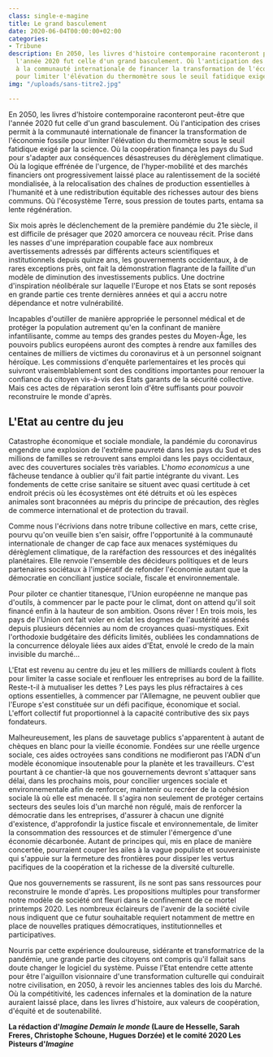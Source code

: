```yaml
---
class: single-e-magine
title: Le grand basculement
date: 2020-06-04T00:00:00+02:00
categories:
- Tribune
description: En 2050, les livres d'histoire contemporaine raconteront peut-être que
  l'année 2020 fut celle d'un grand basculement. Où l'anticipation des crises permit
  à la communauté internationale de financer la transformation de l'économie fossile
  pour limiter l'élévation du thermomètre sous le seuil fatidique exigé par la science.
img: "/uploads/sans-titre2.jpg"

---
```

En 2050, les livres d'histoire contemporaine raconteront peut-être que l'année 2020 fut celle d'un grand basculement. Où l'anticipation des crises permit à la communauté internationale de financer la transformation de l'économie fossile pour limiter l'élévation du thermomètre sous le seuil fatidique exigé par la science. Où la coopération finança les pays du Sud pour s'adapter aux conséquences désastreuses du dérèglement climatique. Où la logique effrénée de l'urgence, de l'hyper-mobilité et des marchés financiers ont progressivement laissé place au ralentissement de la société mondialisée, à la relocalisation des chaînes de production essentielles à l'humanité et à une redistribution équitable des richesses autour des biens communs. Où l'écosystème Terre, sous pression de toutes parts, entama sa lente régénération.

Six mois après le déclenchement de la première pandémie du 21e siècle, il est difficile de présager que 2020 amorcera ce nouveau récit. Prise dans les nasses d'une impréparation coupable face aux nombreux avertissements adressés par différents acteurs scientifiques et institutionnels depuis quinze ans, les gouvernements occidentaux, à de rares exceptions près, ont fait la démonstration flagrante de la faillite d'un modèle de diminution des investissements publics. Une doctrine d'inspiration néolibérale sur laquelle l'Europe et nos Etats se sont reposés en grande partie ces trente dernières années et qui a accru notre dépendance et notre vulnérabilité.

Incapables d'outiller de manière appropriée le personnel médical et de protéger la population autrement qu'en la confinant de manière infantilisante, comme au temps des grandes pestes du Moyen-Âge, les pouvoirs publics européens auront des comptes à rendre aux familles des centaines de milliers de victimes du coronavirus et à un personnel soignant héroïque. Les commissions d'enquête parlementaires et les procès qui suivront vraisemblablement sont des conditions importantes pour renouer la confiance du citoyen vis-à-vis des Etats garants de la sécurité collective. Mais ces actes de réparation seront loin d'être suffisants pour pouvoir reconstruire le monde d'après.

## L'Etat au centre du jeu

Catastrophe économique et sociale mondiale, la pandémie du coronavirus engendre une explosion de l'extrême pauvreté dans les pays du Sud et des millions de familles se retrouvent sans emploi dans les pays occidentaux, avec des couvertures sociales très variables. L'_homo economicus_ a une fâcheuse tendance à oublier qu'il fait partie intégrante du vivant. Les fondements de cette crise sanitaire se situent avec quasi certitude à cet endroit précis où les écosystèmes ont été détruits et où les espèces animales sont braconnées au mépris du principe de précaution, des règles de commerce international et de protection du travail.

Comme nous l'écrivions dans notre tribune collective en mars, cette crise, pourvu qu'on veuille bien s'en saisir, offre l'opportunité à la communauté internationale de changer de cap face aux menaces systémiques du dérèglement climatique, de la raréfaction des ressources et des inégalités planétaires. Elle renvoie l'ensemble des décideurs politiques et de leurs partenaires sociétaux à l'impératif de refonder l'économie autant que la démocratie en conciliant justice sociale, fiscale et environnementale.

Pour piloter ce chantier titanesque, l'Union européenne ne manque pas d'outils, à commencer par le pacte pour le climat, dont on attend qu'il soit financé enfin à la hauteur de son ambition. Osons rêver ! En trois mois, les pays de l'Union ont fait voler en éclat les dogmes de l'austérité assénés depuis plusieurs décennies au nom de croyances quasi-mystiques. Exit l'orthodoxie budgétaire des déficits limités, oubliées les condamnations de la concurrence déloyale liées aux aides d'Etat, envolé le credo de la main invisible du marché…

L'Etat est revenu au centre du jeu et les milliers de milliards coulent à flots pour limiter la casse sociale et renflouer les entreprises au bord de la faillite.  Reste-t-il à mutualiser les dettes ? Les pays les plus réfractaires à ces options essentielles, à commencer par l'Allemagne, ne peuvent oublier que l'Europe s'est constituée sur un défi pacifique, économique et social. L'effort collectif fut proportionnel à la capacité contributive des six pays fondateurs.

Malheureusement, les  plans de sauvetage publics s'apparentent à autant de chèques en blanc pour la vieille économie. Fondées sur une réelle urgence sociale, ces aides octroyées sans conditions ne modifieront pas l'ADN d'un modèle économique insoutenable pour la planète et les travailleurs. C'est pourtant à ce chantier-là que nos gouvernements devront s'attaquer sans délai, dans les prochains mois, pour concilier urgences sociale et environnementale afin de renforcer, maintenir ou recréer de la cohésion sociale là où elle est menacée. Il s'agira non seulement de protéger certains secteurs des seules lois d'un marché non régulé, mais de renforcer la démocratie dans les entreprises, d'assurer à chacun une dignité d'existence, d'approfondir la justice fiscale et environnementale, de limiter la consommation des ressources et de stimuler l'émergence d'une économie décarbonée. Autant de principes qui, mis en place de manière concertée, pourraient couper les ailes à la vague populiste et souverainiste qui s'appuie sur la fermeture des frontières pour dissiper les vertus pacifiques de la coopération et la richesse de la diversité culturelle.

Que nos gouvernements se rassurent, ils ne sont pas sans ressources pour reconstruire le monde d'après. Les propositions multiples pour transformer notre modèle de société ont fleuri dans le confinement de ce mortel printemps 2020. Les nombreux éclaireurs de l'avenir de la société civile nous indiquent que ce futur souhaitable requiert notamment de mettre en place de nouvelles pratiques démocratiques, institutionnelles et participatives.

Nourris par cette expérience douloureuse, sidérante et transformatrice de la pandémie, une grande partie des citoyens ont compris qu'il fallait sans doute changer le logiciel du système. Puisse l'Etat entendre cette attente pour être l'aiguillon visionnaire d'une transformation culturelle qui conduirait notre civilisation, en 2050, à revoir les anciennes tables des lois du Marché. Où la compétitivité, les cadences infernales et la domination de la nature auraient laissé place, dans les livres d'histoire, aux valeurs de coopération, d'équité et de soutenabilité.

**La rédaction d'_Imagine Demain le monde_ (Laure de Hesselle, Sarah Freres, Christophe Schoune, Hugues Dorzée) et le comité 2020 Les Pisteurs d'_Imagine_**
